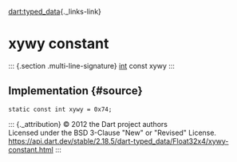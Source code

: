 [dart:typed\_data](../../dart-typed_data/dart-typed_data-library){._links-link}

xywy constant
=============

::: {.section .multi-line-signature}
[int](../../dart-core/int-class) const xywy
:::

Implementation {#source}
--------------

``` {.language-dart data-language="dart"}
static const int xywy = 0x74;
```

::: {._attribution}
© 2012 the Dart project authors\
Licensed under the BSD 3-Clause \"New\" or \"Revised\" License.\
<https://api.dart.dev/stable/2.18.5/dart-typed_data/Float32x4/xywy-constant.html>
:::
